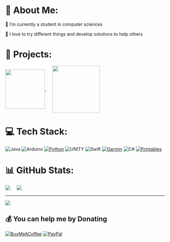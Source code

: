 # 💫 About Me:
🔭 I’m currently a student in computer sciences

🌱 I love to try different things and develop solutions to help others

# 📂 Projects:
<a href="https://github.com/Nilon123456789/Gustnotes">
  <img height=125 align="center" src="https://github-readme-stats.vercel.app/api/pin/?username=nilon123456789&repo=Gustnotes&theme=dark&hide_border=false&title_color=fff&icon_color=f9f9f9&text_color=9f9f9f" />
</a>
<a>&nbsp;&nbsp;&nbsp;&nbsp;</a>
<a href="https://github.com/Nilon123456789/firmetix">
  <img height=150 align="center" src="https://github-readme-stats.vercel.app/api/pin/?username=nilon123456789&repo=Firmetix&theme=dark&hide_border=false&title_color=fff&icon_color=f9f9f9&text_color=9f9f9f" />
</a>


# 💻 Tech Stack:
![Java](https://img.shields.io/badge/java-%23ED8B00.svg?style=for-the-badge&logo=java&logoColor=white) ![Arduino](https://img.shields.io/badge/-Arduino-00979D?style=for-the-badge&logo=Arduino&logoColor=white) [![Python](https://img.shields.io/badge/python-3670A0?style=for-the-badge&logo=python&logoColor=ffdd54)](https://pypi.org/user/nilon123456789/) ![UNITY](https://img.shields.io/badge/Unity-%2320232a.svg?style=for-the-badge&logo=unity&logoColor=white) ![Swift](https://img.shields.io/badge/swift-F54A2A?style=for-the-badge&logo=swift&logoColor=white) [![Garmin](https://img.shields.io/badge/Garmin-black?style=for-the-badge&logo=garmin)](https://apps.garmin.com/en-US/developer/55fadcd5-a983-4821-abfe-b8383ea92991/apps) ![C#](https://img.shields.io/badge/c%23-%23239120.svg?style=for-the-badge&logo=c-sharp&logoColor=white) [![Printables](https://img.shields.io/badge/printables-gray.svg?style=for-the-badge&logo=printables)](https://www.printables.com/@Nilon12345678_108003)

# 📊 GitHub Stats:
![](https://github-readme-stats.vercel.app/api?username=Nilon123456789&theme=dark&hide_border=false&include_all_commits=false&count_private=true)&nbsp;&nbsp;&nbsp;&nbsp;
![](https://github-readme-stats.vercel.app/api/top-langs/?username=Nilon123456789&theme=dark&hide_border=false&include_all_commits=false&count_private=true)

---
[![](https://visitcount.itsvg.in/api?id=Nilon123456789&label=Profile%20Views&color=5&icon=0&pretty=true)](https://visitcount.itsvg.in)

## 💰 You can help me by Donating
[![BuyMeACoffee](https://img.shields.io/badge/Buy%20Me%20a%20Coffee-ffdd00?style=for-the-badge&logo=buy-me-a-coffee&logoColor=black)](https://buymeacoffee.com/nilslahaye) [![PayPal](https://img.shields.io/badge/PayPal-00457C?style=for-the-badge&logo=paypal&logoColor=white)](https://paypal.me/nilslahaye) 
